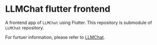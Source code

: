 # LLMChat flutter frontend

A frontend app of `LLMChat` using Flutter.
This repository is submodule of `LLMChat` repository.

For furtuer information, please refer to [LLMChat](https://github.com/c0sogi/LLMChat).
